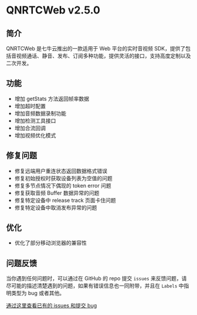 # QNRTCWeb v2.5.0

## 简介
QNRTCWeb 是七牛云推出的一款适用于 Web 平台的实时音视频 SDK，提供了包括音视频通话、静音、发布、订阅多种功能，提供灵活的接口，支持高度定制以及二次开发。

## 功能
- 增加 getStats 方法返回帧率数据
- 增加超时配置
- 增加音频数据录制功能
- 增加检测工具接口
- 增加合流回调
- 增加视频优化模式

## 修复问题
- 修复远端用户重连状态返回数据格式错误
- 修复初始授权时获取设备列表为空值的问题
- 修复多节点情况下偶现的 token error 问题
- 修复获取音频 Buffer 数据异常的问题
- 修复特定设备中 release track 页面卡住问题
- 修复特定设备中取消发布异常的问题

## 优化
- 优化了部分移动浏览器的兼容性

## 问题反馈
当你遇到任何问题时，可以通过在 GitHub 的 repo 提交 `issues` 来反馈问题，请尽可能的描述清楚遇到的问题，如果有错误信息也一同附带，并且在 ```Labels``` 中指明类型为 bug 或者其他。

[通过这里查看已有的 issues 和提交 bug](https://github.com/pili-engineering/QNRTC-Web/issues)